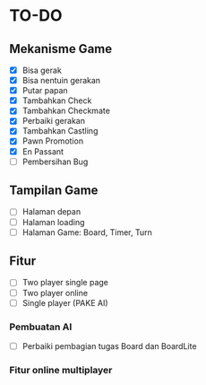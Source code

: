 # TO-DO
## Mekanisme Game
- [x] Bisa gerak
- [x] Bisa nentuin gerakan
- [x] Putar papan
- [x] Tambahkan Check
- [x] Tambahkan Checkmate
- [x] Perbaiki gerakan
- [x] Tambahkan Castling
- [x] Pawn Promotion
- [x] En Passant
- [ ] Pembersihan Bug
## Tampilan Game
- [ ] Halaman depan
- [ ] Halaman loading
- [ ] Halaman Game: Board, Timer, Turn
## Fitur
- [ ] Two player single page
- [ ] Two player online
- [ ] Single player (PAKE AI)
### Pembuatan AI
- [ ] Perbaiki pembagian tugas Board dan BoardLite
### Fitur online multiplayer